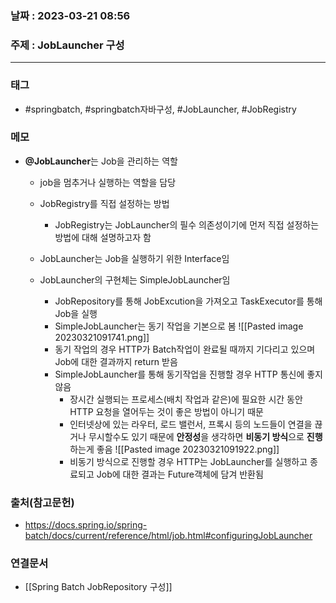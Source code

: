 ### 날짜 : 2023-03-21 08:56
### 주제 :  JobLauncher 구성
---
### 태그
* #springbatch, #springbatch자바구성, #JobLauncher, #JobRegistry 

### 메모
* **@JobLauncher**는 Job을 관리하는 역할
	* job을 멈추거나 실행하는 역할을 담당
	* JobRegistry를 직접 설정하는 방법
		* JobRegistry는 JobLauncher의 필수 의존성이기에 먼저 직접 설정하는 방법에 대해 설명하고자 함

	* JobLauncher는 Job을 실행하기 위한 Interface임
	* JobLauncher의 구현체는 SimpleJobLauncher임
		* JobRepository를 통해 JobExcution을 가져오고 TaskExecutor를 통해 Job을 실행
		* SimpleJobLauncher는 동기 작업을 기본으로 봄
		![[Pasted image 20230321091741.png]]
		* 동기 작업의 경우 HTTP가 Batch작업이 완료될 때까지 기다리고 있으며 Job에 대한 결과까지 return 받음
		* SimpleJobLauncher를 통해 동기작업을 진행할 경우 HTTP 통신에 좋지 않음
			* 장시간 실행되는 프로세스(배치 작업과 같은)에 필요한 시간 동안 HTTP 요청을 열어두는 것이 좋은 방법이 아니기 때문
			* 인터넷상에 있는 라우터, 로드 밸런서, 프록시 등의 노드들이 연결을 끊거나 무시할수도 있기 때문에 **안정성**을 생각하면 **비동기 방식**으로 **진행**하는게 좋음
		![[Pasted image 20230321091922.png]]
			* 비동기 방식으로 진행할 경우 HTTP는 JobLauncher를 실행하고 종료되고 Job에 대한 결과는 Future객체에 담겨 반환됨

### 출처(참고문헌)
-  https://docs.spring.io/spring-batch/docs/current/reference/html/job.html#configuringJobLauncher

### 연결문서
- [[Spring Batch JobRepository 구성]]